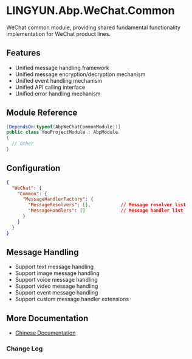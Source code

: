 # LINGYUN.Abp.WeChat.Common

WeChat common module, providing shared fundamental functionality implementation for WeChat product lines.

## Features

* Unified message handling framework
* Unified message encryption/decryption mechanism
* Unified event handling mechanism
* Unified API calling interface
* Unified error handling mechanism

## Module Reference

```csharp
[DependsOn(typeof(AbpWeChatCommonModule))]
public class YouProjectModule : AbpModule
{
  // other
}
```

## Configuration

```json
{
  "WeChat": {
    "Common": {
      "MessageHandlerFactory": {
        "MessageResolvers": [],           // Message resolver list
        "MessageHandlers": []             // Message handler list
      }
    }
  }
}
```

## Message Handling

* Support text message handling
* Support image message handling
* Support voice message handling
* Support video message handling
* Support event message handling
* Support custom message handler extensions

## More Documentation

* [Chinese Documentation](README.md)

### Change Log
